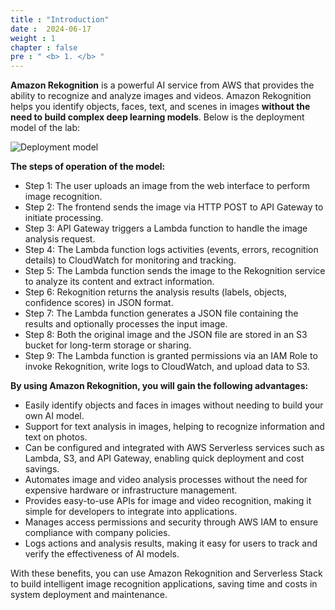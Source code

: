 ```yaml
---
title : "Introduction"
date :  2024-06-17 
weight : 1 
chapter : false
pre : " <b> 1. </b> "
---
```

**Amazon Rekognition** is a powerful AI service from AWS that provides the ability to recognize and analyze images and videos. Amazon Rekognition helps you identify objects, faces, text, and scenes in images **without the need to build complex deep learning models**. Below is the deployment model of the lab:

![Deployment model](/images/main.png)

**The steps of operation of the model:**

- Step 1: The user uploads an image from the web interface to perform image recognition.
- Step 2: The frontend sends the image via HTTP POST to API Gateway to initiate processing.
- Step 3: API Gateway triggers a Lambda function to handle the image analysis request.
- Step 4: The Lambda function logs activities (events, errors, recognition details) to CloudWatch for monitoring and tracking.
- Step 5: The Lambda function sends the image to the Rekognition service to analyze its content and extract information.
- Step 6: Rekognition returns the analysis results (labels, objects, confidence scores) in JSON format.
- Step 7: The Lambda function generates a JSON file containing the results and optionally processes the input image.
- Step 8: Both the original image and the JSON file are stored in an S3 bucket for long-term storage or sharing.
- Step 9: The Lambda function is granted permissions via an IAM Role to invoke Rekognition, write logs to CloudWatch, and upload data to S3.

**By using Amazon Rekognition, you will gain the following advantages:**

- Easily identify objects and faces in images without needing to build your own AI model.
- Support for text analysis in images, helping to recognize information and text on photos.
- Can be configured and integrated with AWS Serverless services such as Lambda, S3, and API Gateway, enabling quick deployment and cost savings.
- Automates image and video analysis processes without the need for expensive hardware or infrastructure management.
- Provides easy-to-use APIs for image and video recognition, making it simple for developers to integrate into applications.
- Manages access permissions and security through AWS IAM to ensure compliance with company policies.
- Logs actions and analysis results, making it easy for users to track and verify the effectiveness of AI models.
  
With these benefits, you can use Amazon Rekognition and Serverless Stack to build intelligent image recognition applications, saving time and costs in system deployment and maintenance.